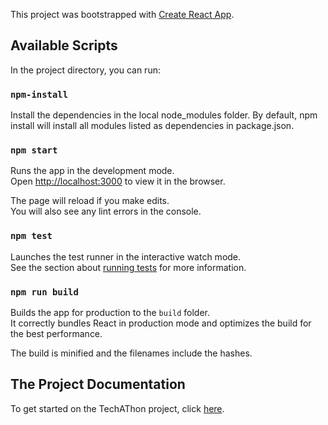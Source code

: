 This project was bootstrapped with [Create React App](https://github.com/facebook/create-react-app).

## Available Scripts

In the project directory, you can run:

### `npm-install`

Install the dependencies in the local node_modules folder. By default, npm install will install all modules listed as dependencies in package.json.

### `npm start`

Runs the app in the development mode.<br>
Open [http://localhost:3000](http://localhost:3000) to view it in the browser.

The page will reload if you make edits.<br>
You will also see any lint errors in the console.

### `npm test`

Launches the test runner in the interactive watch mode.<br>
See the section about [running tests](https://facebook.github.io/create-react-app/docs/running-tests) for more information.

### `npm run build`

Builds the app for production to the `build` folder.<br>
It correctly bundles React in production mode and optimizes the build for the best performance.

The build is minified and the filenames include the hashes.<br>

## The Project Documentation

To get started on the TechAThon project, click [here](./docs/intro.md).
